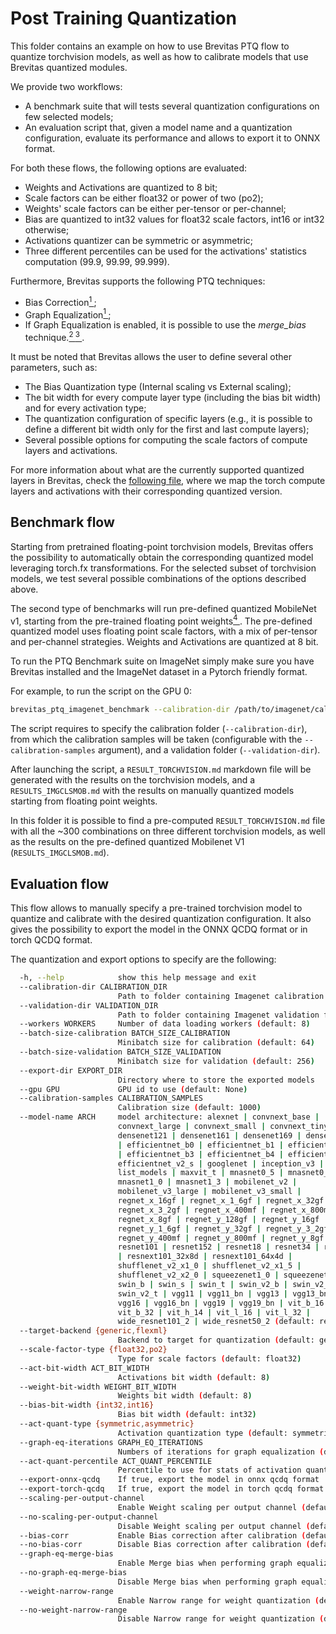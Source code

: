 # Post Training Quantization

This folder contains an example on how to use Brevitas PTQ flow to quantize torchvision models, as well as how to calibrate models that use Brevitas quantized modules.


We provide two workflows:
- A benchmark suite that will tests several quantization configurations on few selected models;
- An evaluation script that, given a model name and a quantization configuration, evaluate its performance and allows to export it to ONNX format.

For both these flows, the following options are evaluated:
- Weights and Activations are quantized to 8 bit;
- Scale factors can be either float32 or power of two (po2);
- Weights' scale factors can be either per-tensor or per-channel;
- Bias are quantized to int32 values for float32 scale factors, int16 or int32 otherwise;
- Activations quantizer can be symmetric or asymmetric;
- Three different percentiles can be used for the activations' statistics computation (99.9, 99.99, 99.999).

Furthermore, Brevitas supports the following PTQ techniques:
- Bias Correction[<sup>1 </sup>];
- Graph Equalization[<sup>1 </sup>];
- If Graph Equalization is enabled, it  is possible to use the _merge\_bias_ technique.[<sup>2 </sup>] [<sup>3 </sup>].

It must be noted that Brevitas allows the user to define several other parameters, such as:
- The Bias Quantization type (Internal scaling vs External scaling);
- The bit width for every compute layer type (including the bias bit width) and for every activation type;
- The quantization configuration of specific layers (e.g., it is possible to define a different bit width only for the first and last compute layers);
- Several possible options for computing the scale factors of compute layers and activations.

For more information about what are the currently supported quantized layers in Brevitas, check the [following file](https://github.com/Xilinx/brevitas/blob/dev/src/brevitas/graph/quantize.py),
where we map the torch compute layers and activations with their corresponding quantized version.

## Benchmark flow

Starting from pretrained floating-point torchvision models, Brevitas offers the possibility to automatically obtain the corresponding quantized model leveraging torch.fx transformations.
For the selected subset of torchvision models, we test several possible combinations of the options described above.

The second type of benchmarks will run pre-defined quantized MobileNet v1, starting from the pre-trained floating point weights[<sup>4 </sup>].
The pre-defined quantized model uses floating point scale factors, with a mix of per-tensor and per-channel strategies.
Weights and Activations are quantized at 8 bit.

To run the PTQ Benchmark suite on ImageNet simply make sure you have Brevitas installed and the ImageNet dataset in a Pytorch friendly format.

For example, to run the script on the GPU 0:
```bash
brevitas_ptq_imagenet_benchmark --calibration-dir /path/to/imagenet/calibration/folder --validation-dir /path/to/imagenet/validation/folder --gpu 0
```
The script requires to specify the calibration folder (`--calibration-dir`), from which the calibration samples will be taken (configurable with the `--calibration-samples` argument), and a validation folder (`--validation-dir`).

After launching the script, a `RESULT_TORCHVISION.md` markdown file will be generated with the results on the torchvision models,
and a `RESULTS_IMGCLSMOB.md` with the results on manually quantized models starting from floating point weights.

In this folder it is possible to find a pre-computed `RESULT_TORCHVISION.md` file with all the ~300 combinations on three different torchvision models,
as well as the results on the pre-defined quantized Mobilenet V1 (`RESULTS_IMGCLSMOB.md`).


## Evaluation flow

This flow allows to manually specify a pre-trained torchvision model to quantize and calibrate with the desired quantization configuration.
It also gives the possibility to export the model in the ONNX QCDQ format or in torch QCDQ format.

The quantization and export options to specify are the following:
```bash
  -h, --help            show this help message and exit
  --calibration-dir CALIBRATION_DIR
                        Path to folder containing Imagenet calibration folder
  --validation-dir VALIDATION_DIR
                        Path to folder containing Imagenet validation folder
  --workers WORKERS     Number of data loading workers (default: 8)
  --batch-size-calibration BATCH_SIZE_CALIBRATION
                        Minibatch size for calibration (default: 64)
  --batch-size-validation BATCH_SIZE_VALIDATION
                        Minibatch size for validation (default: 256)
  --export-dir EXPORT_DIR
                        Directory where to store the exported models
  --gpu GPU             GPU id to use (default: None)
  --calibration-samples CALIBRATION_SAMPLES
                        Calibration size (default: 1000)
  --model-name ARCH     model architecture: alexnet | convnext_base |
                        convnext_large | convnext_small | convnext_tiny |
                        densenet121 | densenet161 | densenet169 | densenet201
                        | efficientnet_b0 | efficientnet_b1 | efficientnet_b2
                        | efficientnet_b3 | efficientnet_b4 | efficientnet_b5
                        efficientnet_v2_s | googlenet | inception_v3 |
                        list_models | maxvit_t | mnasnet0_5 | mnasnet0_75 |
                        mnasnet1_0 | mnasnet1_3 | mobilenet_v2 |
                        mobilenet_v3_large | mobilenet_v3_small |
                        regnet_x_16gf | regnet_x_1_6gf | regnet_x_32gf |
                        regnet_x_3_2gf | regnet_x_400mf | regnet_x_800mf |
                        regnet_x_8gf | regnet_y_128gf | regnet_y_16gf |
                        regnet_y_1_6gf | regnet_y_32gf | regnet_y_3_2gf |
                        regnet_y_400mf | regnet_y_800mf | regnet_y_8gf |
                        resnet101 | resnet152 | resnet18 | resnet34 | resnet50
                        | resnext101_32x8d | resnext101_64x4d |
                        shufflenet_v2_x1_0 | shufflenet_v2_x1_5 |
                        shufflenet_v2_x2_0 | squeezenet1_0 | squeezenet1_1 |
                        swin_b | swin_s | swin_t | swin_v2_b | swin_v2_s |
                        swin_v2_t | vgg11 | vgg11_bn | vgg13 | vgg13_bn |
                        vgg16 | vgg16_bn | vgg19 | vgg19_bn | vit_b_16 |
                        vit_b_32 | vit_h_14 | vit_l_16 | vit_l_32 |
                        wide_resnet101_2 | wide_resnet50_2 (default: resnet18)
  --target-backend {generic,flexml}
                        Backend to target for quantization (default: generic)
  --scale-factor-type {float32,po2}
                        Type for scale factors (default: float32)
  --act-bit-width ACT_BIT_WIDTH
                        Activations bit width (default: 8)
  --weight-bit-width WEIGHT_BIT_WIDTH
                        Weights bit width (default: 8)
  --bias-bit-width {int32,int16}
                        Bias bit width (default: int32)
  --act-quant-type {symmetric,asymmetric}
                        Activation quantization type (default: symmetric)
  --graph-eq-iterations GRAPH_EQ_ITERATIONS
                        Numbers of iterations for graph equalization (default: 20)
  --act-quant-percentile ACT_QUANT_PERCENTILE
                        Percentile to use for stats of activation quantization (default: 99.999)
  --export-onnx-qcdq    If true, export the model in onnx qcdq format
  --export-torch-qcdq   If true, export the model in torch qcdq format
  --scaling-per-output-channel
                        Enable Weight scaling per output channel (default: enabled)
  --no-scaling-per-output-channel
                        Disable Weight scaling per output channel (default: enabled)
  --bias-corr           Enable Bias correction after calibration (default: enabled)
  --no-bias-corr        Disable Bias correction after calibration (default: enabled)
  --graph-eq-merge-bias
                        Enable Merge bias when performing graph equalization (default: enabled)
  --no-graph-eq-merge-bias
                        Disable Merge bias when performing graph equalization (default: enabled)
  --weight-narrow-range
                        Enable Narrow range for weight quantization (default: enabled)
  --no-weight-narrow-range
                        Disable Narrow range for weight quantization (default: enabled)
```


[<sup>1 </sup>]: https://arxiv.org/abs/1906.04721
[<sup>2 </sup>]: https://github.com/Xilinx/Vitis-AI/blob/50da04ddae396d10a1545823aca30b3abb24a276/src/vai_quantizer/vai_q_pytorch/nndct_shared/optimization/commander.py#L450
[<sup>3 </sup>]: https://github.com/openppl-public/ppq/blob/master/ppq/quantization/algorithm/equalization.py
[<sup>4 </sup>]: https://github.com/osmr/imgclsmob
